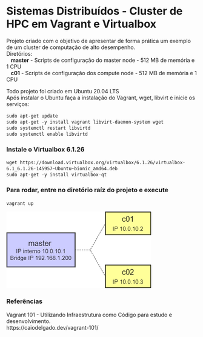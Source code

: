 # Sistemas Distribuídos - Cluster de HPC em Vagrant e Virtualbox


Projeto criado com o objetivo de apresentar de forma prática um exemplo de um cluster de computação de alto desempenho. </br>
Diretórios:</br>
&nbsp;&nbsp; <b>master</b> - Scripts de configuração do master node - 512 MB de memória e 1 CPU </br>
&nbsp;&nbsp; <b>c01</b> - Scripts de configuração dos compute node - 512 MB de memória e 1 CPU </br>

Todo projeto foi criado em Ubuntu 20.04 LTS </br>
Após instalar o Ubuntu faça a instalação do Vagrant, wget, libvirt e inicie os serviços:

```
sudo apt-get update
sudo apt-get -y install vagrant libvirt-daemon-system wget
sudo systemctl restart libvirtd
sudo systemctl enable libvirtd
```

<h3> Instale o Virtualbox 6.1.26 </h3>

```
wget https://download.virtualbox.org/virtualbox/6.1.26/virtualbox-6.1_6.1.26-145957~Ubuntu~bionic_amd64.deb
sudo apt-get -y install virtualbox-qt
```

<h3> Para rodar, entre no diretório raíz do projeto e execute </h3>

```
vagrant up
```

<img src="Cluster.png" alt="Cluster Architecture">


<h3> Referências </h3> 
Vagrant 101 - Utilizando Infraestrutura como Código para estudo e desenvolvimento. </br>
https://caiodelgado.dev/vagrant-101/
